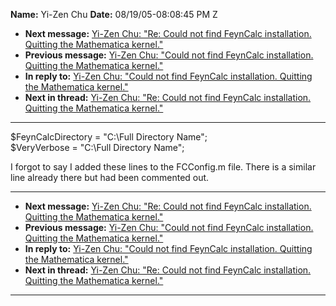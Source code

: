 **Name:** Yi-Zen Chu
**Date:** 08/19/05-08:08:45 PM Z

  - **Next message:** [Yi-Zen Chu: "Re: Could not find FeynCalc
    installation. Quitting the Mathematica kernel."](0302.html)
  - **Previous message:** [Yi-Zen Chu: "Could not find FeynCalc
    installation. Quitting the Mathematica kernel."](0300.html)
  - **In reply to:** [Yi-Zen Chu: "Could not find FeynCalc installation.
    Quitting the Mathematica kernel."](0300.html)
  - **Next in thread:** [Yi-Zen Chu: "Re: Could not find FeynCalc
    installation. Quitting the Mathematica kernel."](0302.html)

-----

$FeynCalcDirectory = "C:\\Full Directory Name";  
$VeryVerbose = "C:\\Full Directory Name";  

I forgot to say I added these lines to the FCConfig.m file. There is a
similar line already there but had been commented out.  

-----

  - **Next message:** [Yi-Zen Chu: "Re: Could not find FeynCalc
    installation. Quitting the Mathematica kernel."](0302.html)
  - **Previous message:** [Yi-Zen Chu: "Could not find FeynCalc
    installation. Quitting the Mathematica kernel."](0300.html)
  - **In reply to:** [Yi-Zen Chu: "Could not find FeynCalc installation.
    Quitting the Mathematica kernel."](0300.html)
  - **Next in thread:** [Yi-Zen Chu: "Re: Could not find FeynCalc
    installation. Quitting the Mathematica kernel."](0302.html)

-----

